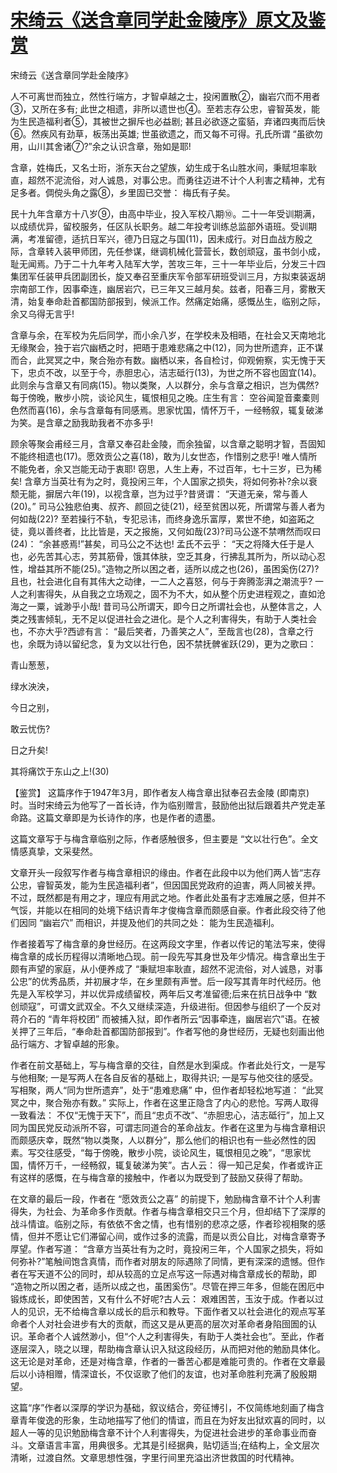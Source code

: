 # [宋绮云《送含章同学赴金陵序》原文及鉴赏](https://www.vrrw.net/wx/10369.html)

宋绮云《送含章同学赴金陵序》

人不可离世而独立，然性行端方，才智卓越之士，投闲置散②，幽岩穴而不用者③，又所在多有; 此世之相遗，非所以遗世也④。至若志存公忠，睿智英发，能为生民造福利者⑤，其被世之摒斥也必益剧; 甚且必欲逐之蛮貊，弃诸四夷而后快⑥。然疾风有劲草，板荡出英雄; 世虽欲遗之，而又每不可得。孔氏所谓 “虽欲勿用，山川其舍诸⑦?”余之认识含章，殆如是耶!

含章，姓梅氏，又名士珩，浙东天台之望族，幼生成于名山胜水间，秉赋坦率耿直，超然不泥流俗，对人诚恳，对事公忠。而勇往迈进不计个人利害之精神，尤有足多者。倜傥头角之露⑧，乡里固已交誉： 梅氏有子矣。

民十九年含章方十八岁⑨，由高中毕业，投入军校八期⑩。二十一年受训期满，以成绩优异，留校服务，任区队长职务。越二年投考训练总监部外语班。受训期满，考准留德，适抗日军兴，德乃日寇之与国(11)，因未成行。对日血战方殷之际，含章转入装甲师团，先任参谋，继调机械化营营长，数创顽寇，虽书剑小成，耻无闻焉。乃于二十九年考入陆军大学，苦攻三年，三十一年毕业后，分发三十四集团军任装甲兵团副团长，旋又奉召至重庆军令部军研班受训三月，方拟束装返胡宗南部工作，因事牵连，幽居岩穴，已三年又三越月矣。兹者，阳春三月，雾散天清，始复奉命赴首都国防部报到，候派工作。然痛定始痛，感慨丛生，临别之际，余又乌得无言乎!

含章与余，在军校为先后同学，而小余八岁，在学校未及相晤，在社会又天南地北无缘聚会，独于岩穴幽栖之时，把晤于患难悲痛之中(12)，同为世所遗弃，正不谋而合，此冥冥之中，聚合殆亦有数。幽栖以来，各自检讨，仰观俯察，实无愧于天下，忠贞不改，以至于今，赤胆忠心，洁志砥行(13)，为世之所不容也固宜(14)。此则余与含章又有同病(15)。物以类聚，人以群分，余与含章之相识，岂为偶然?每于傍晚，散步小院，谈论风生，辄恨相见之晚。庄生有言： 空谷闻跫音橐橐则色然而喜(16)，余与含章每有同感焉。思家忧国，情怀万千，一经畅叙，辄复破涕为笑。是含章之励我助我者不亦多乎!

顾余等聚会甫经三月，含章又奉召赴金陵，而余独留，以含章之聪明才智，吾固知不能终相遗也(17)。愿效贡公之喜(18)，敢为儿女世态，作惜别之悲乎! 唯人情所不能免者，余又岂能无动于衷耶! 窃思，人生上寿，不过百年，七十三岁，已为稀矣! 含章方当英壮有为之时，竟投闲三年，个人国家之损失，将如何弥补?余以衰颓无能，摒居六年(19)，以视含章，岂为过乎?昔贤谓： “天道无亲，常与善人(20)。” 司马公独悲伯夷、叔齐、颜回之徒(21)，经至贫困以死，所谓常与善人者为何如哉(22)? 至若操行不轨，专犯忌讳，而终身逸乐富厚，累世不绝，如盗跖之徒，竟以善终者，比比皆是，天之报施，又何如哉(23)?司马公遂不禁喟然而叹曰(24)： “余甚惑焉!”甚矣，司马公之不达也! 孟氏不云乎： “天之将降大任于是人也，必先苦其心志，劳其筋骨，饿其体肤，空乏其身，行拂乱其所为，所以动心忍性，增益其所不能(25)。”造物之所以困之者，适所以成之也(26)，虽困奚伤(27)?且也，社会进化自有其伟大之动律，一二人之喜怒，何与于奔腾澎湃之潮流乎? 一人之利害得失，从自我之立场观之，固不为不大，如从整个历史进程观之，直如沧海之一粟，诚渺乎小哉! 昔司马公所谓天，即今日之所谓社会也，从整体言之，人类之残害倾轧，无不足以促进社会之进化。是个人之利害得失，有助于人类社会也，不亦大乎?西谚有言： “最后笑者，乃善笑之人”，至哉言也(28)，含章之行也，余既为诗以留纪念，复为文以壮行色，因不禁抚髀雀跃(29)，更为之歌曰：

青山葱葱，

绿水泱泱，

今日之别，

敢云忧伤?

日之升矣!

其将痛饮于东山之上!(30)



【鉴赏】 这篇序作于1947年3月，即作者友人梅含章出狱奉召去金陵 (即南京)时。当时宋绮云为他写了一首长诗，作为临别赠言，鼓励他出狱后跟着共产党走革命路。这篇文章即是为长诗作的序，也是作者的遗墨。

这篇文章写于与梅含章临别之际，作者感触很多，但主要是 “文以壮行色”。全文情感真挚，文采斐然。

文章开头一段叙写作者与梅含章相识的缘由。作者在此段中以为他们两人皆“志存公忠，睿智英发，能为生民造福利者”，但因国民党政府的迫害，两人同被关押。不过，既然都是有用之才，理应有用武之地。作者此处虽有才志难展之感，但并不气馁，并能以在相同的处境下结识青年才俊梅含章而颇感自豪。作者此段交待了他们因同 “幽岩穴” 而相识，并提及他们的共同之处： 能为生民造福利。

作者接着写了梅含章的身世经历。在这两段文字里，作者以传记的笔法写来，使得梅含章的成长历程得以清晰地凸现。前一段先写其身世及年少情况。梅含章出生于颇有声望的家庭，从小便养成了 “秉赋坦率耿直，超然不泥流俗，对人诚恳，对事公忠”的优秀品质，并初展才华，在乡里颇有声誉。后一段写其青年时代经历。他先是入军校学习，并以优异成绩留校，两年后又考准留德;后来在抗日战争中 “数创顽寇”，可谓文武双全。不久又继续深造，升级进衔。但因参与组织了一个反对蒋介石的 “青年将校团” 而被捕入狱，即作者所云“因事牵连，幽居岩穴”语。在被关押了三年后，“奉命赴首都国防部报到”。作者写他的身世经历，无疑也刻画出他品行端方、才智卓越的形象。

作者在前文基础上，写与梅含章的交往，自然是水到渠成。作者此处行文，一是写与他相聚; 一是写两人在各自反省的基础上，取得共识; 一是写与他交往的感受。写相聚，两人“同为世所遗弃”，处于“患难悲痛” 中，但作者却轻松地写道： “此冥冥之中，聚合殆亦有数。” 实际上，作者在这里正隐含了内心的悲怆。写两人取得一致看法： 不仅“无愧于天下”，而且“忠贞不改”、“赤胆忠心，洁志砥行”，加上又同为国民党反动派所不容，可谓志同道合的革命战友。作者在这里为与梅含章相识而颇感庆幸，既然“物以类聚，人以群分”，那么他们的相识也有一些必然性的因素。写交往感受，“每于傍晚，散步小院，谈论风生，辄恨相见之晚”，“思家忧国，情怀万千，一经畅叙，辄复破涕为笑”。古人云： 得一知己足矣，作者或许正有这样的感慨，在与梅含章的接触中，作者以为既受到了鼓励又获得了帮助。

在文章的最后一段，作者在 “愿效贡公之喜” 的前提下，勉励梅含章不计个人利害得失，为社会、为革命多作贡献。作者与梅含章相交只三个月，但却结下了深厚的战斗情谊。临别之际，有依依不舍之情，也有惜别的悲凉之感，作者珍视相聚的感情，但并不愿让它们滞留心间，或作过多的流露，而是以贡公自比，对梅含章寄予厚望。作者写道： “含章方当英壮有为之时，竟投闲三年，个人国家之损失，将如何弥补?”笔触间饱含真情，而作者对朋友的际遇除了同情，更有深深的遗憾。但作者在写天道不公的同时，却从较高的立足点写这一际遇对梅含章成长的帮助，即 “造物之所以困之者，适所以成之也，虽困奚伤”。尽管在押三年多，但能在困厄中锻炼成长，即使困苦，又有什么不好呢?古人云： 艰难困苦，玉汝于成。作者以过人的见识，无不给梅含章以成长的启示和教导。下面作者又以社会进化的观点写革命者个人对社会进步有大的贡献，而这又是从更高的层次对革命者身陷囹圄的认识。革命者个人诚然渺小，但“个人之利害得失，有助于人类社会也”。至此，作者逐层深入，晓之以理，帮助梅含章认识入狱这段经历，从而把对他的勉励具体化。这无论是对革命，还是对梅含章，作者的一番苦心都是难能可贵的。作者在文章最后以小诗相赠，情深谊长，不仅讴歌了他们的友谊，也对革命胜利充满了殷殷期望。

这篇“序”作者以深厚的学识为基础，叙议结合，旁征博引，不仅简练地刻画了梅含章青年俊逸的形象，生动地描写了他们的情谊，而且在为好友出狱欢喜的同时，以超人一等的见识勉励梅含章不计个人利害得失，为促进社会进步的革命事业而奋斗。文章语言丰富，用典很多。尤其是引经据典，贴切适当;在结构上，全文层次清晰，过渡自然。文章思想性强，字里行间里充溢出济世救国的时代精神。

